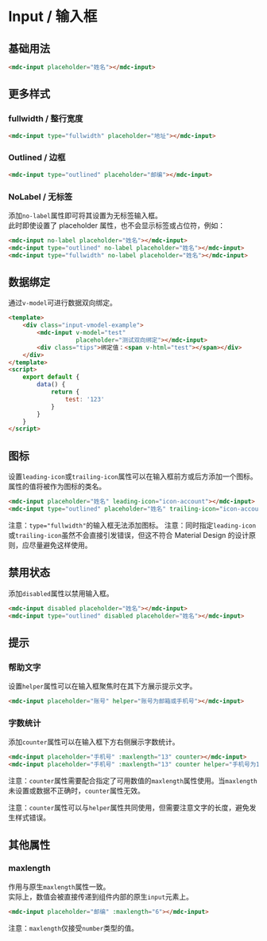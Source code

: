# <i class="icon-input"></i> <br/> Input / 输入框

## 基础用法

```HTML
<mdc-input placeholder="姓名"></mdc-input>
```

<mdc-input placeholder="姓名"></mdc-input>

## 更多样式

### fullwidth / 整行宽度

```HTML
<mdc-input type="fullwidth" placeholder="地址"></mdc-input>
```

<mdc-input type="fullwidth" placeholder="地址"></mdc-input>

### Outlined / 边框

```HTML
<mdc-input type="outlined" placeholder="邮编"></mdc-input>
```

<mdc-input type="outlined" placeholder="邮编"></mdc-input>

### NoLabel / 无标签

添加`no-label`属性即可将其设置为无标签输入框。  
此时即使设置了 placeholder 属性，也不会显示标签或占位符，例如：

```HTML
<mdc-input no-label placeholder="姓名"></mdc-input>
<mdc-input type="outlined" no-label placeholder="姓名"></mdc-input>
<mdc-input type="fullwidth" no-label placeholder="姓名"></mdc-input>
```

<mdc-input no-label placeholder="姓名"></mdc-input>
<mdc-input type="outlined" no-label placeholder="姓名"></mdc-input>
<mdc-input type="fullwidth" no-label placeholder="姓名"></mdc-input>

## 数据绑定

通过`v-model`可进行数据双向绑定。

```HTML
<template>
    <div class="input-vmodel-example">
        <mdc-input v-model="test"
                   placeholder="测试双向绑定"></mdc-input>
        <div class="tips">绑定值：<span v-html="test"></span></div>
    </div>
</template>
<script>
    export default {
        data() {
            return {
                test: '123'
            }
        }
    }
</script>

```

<input-vmodel-example></input-vmodel-example>

## 图标

设置`leading-icon`或`trailing-icon`属性可以在输入框前方或后方添加一个图标。属性的值将被作为图标的类名。

```HTML
<mdc-input placeholder="姓名" leading-icon="icon-account"></mdc-input>
<mdc-input type="outlined" placeholder="姓名" trailing-icon="icon-account"></mdc-input>
```

<mdc-input placeholder="姓名" leading-icon="icon-account"></mdc-input>
<mdc-input type="outlined" placeholder="姓名" trailing-icon="icon-account"></mdc-input>

注意：`type="fullwidth"`的输入框无法添加图标。
注意：同时指定`leading-icon`或`trailing-icon`虽然不会直接引发错误，但这不符合 Material Design 的设计原则，应尽量避免这样使用。

## 禁用状态

添加`disabled`属性以禁用输入框。

```HTML
<mdc-input disabled placeholder="姓名"></mdc-input>
<mdc-input type="outlined" disabled placeholder="姓名"></mdc-input>
```

<mdc-input disabled placeholder="姓名"></mdc-input>
<mdc-input type="outlined" disabled placeholder="姓名"></mdc-input>

## 提示

### 帮助文字

设置`helper`属性可以在输入框聚焦时在其下方展示提示文字。

```HTML
<mdc-input placeholder="账号" helper="账号为邮箱或手机号"></mdc-input>
```

<mdc-input placeholder="账号" helper="账号为邮箱或手机号"></mdc-input>

### 字数统计

添加`counter`属性可以在输入框下方右侧展示字数统计。

```HTML
<mdc-input placeholder="手机号" :maxlength="13" counter></mdc-input>
<mdc-input placeholder="手机号" :maxlength="13" counter helper="手机号为13位数字"></mdc-input>
```

<mdc-input placeholder="手机号" :maxlength="13" counter></mdc-input>
<mdc-input placeholder="手机号" :maxlength="13" counter helper="手机号为13位数字"></mdc-input>

注意：`counter`属性需要配合指定了可用数值的`maxlength`属性使用。当`maxlength`未设置或数据不正确时，`counter`属性无效。

注意：`counter`属性可以与`helper`属性共同使用，但需要注意文字的长度，避免发生样式错误。

## 其他属性

### maxlength

作用与原生`maxlength`属性一致。  
实际上，数值会被直接传递到组件内部的原生`input`元素上。

```HTML
<mdc-input placeholder="邮编" :maxlength="6"></mdc-input>
```

<mdc-input placeholder="邮编" :maxlength="6"></mdc-input>

注意：`maxlength`仅接受`number`类型的值。
